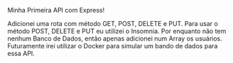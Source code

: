 Minha Primeira API com Express!

Adicionei uma rota com método GET, POST, DELETE e PUT.
Para usar o método POST, DELETE e PUT eu utilizei o Insomnia.
Por enquanto não tem nenhum Banco de Dados, então apenas adicionei num Array os usuários.
Futuramente irei utilizar o Docker para simular um bando de dados para essa API.
